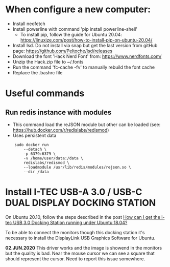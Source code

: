 # When configure a new computer: 
* Install neofetch
* Install powerline with command 'pip install powerline-shell'
	* To install pip, follow the guide for Ubuntu 20.04: https://linuxize.com/post/how-to-install-pip-on-ubuntu-20.04/
* Install lsd. Do not install via snap but get the last version from gitHub page: https://github.com/Peltoche/lsd/releases
* Download the font 'Hack Nerd Font' from: https://www.nerdfonts.com/
* Unzip the Hack.zip file to ~/.fonts
* Run the command 'fc-cache -fv' to manually rebuild the font cache
* Replace the .bashrc file 


# Useful commands
## Run redis instance with modules
* This command load the reJSON module but other can be loaded (see: https://hub.docker.com/r/redislabs/redismod)
* Uses persistent data

```
	sudo docker run 
		--detach \ 
		-p 6379:6379 \
		-v /home/user/data:/data \
		redislabs/redismod \
		--loadmodule /usr/lib/redis/modules/rejson.so \
		--dir /data
```


# Install I-TEC USB-A 3.0 / USB-C DUAL DISPLAY DOCKING STATION

On Ubuntu 20.10, follow the steps described in the post 
[How can I get the i-tec USB 3.0 Docking Station running under Ubuntu 18.04?](https://askubuntu.com/questions/1163991/how-can-i-get-the-i-tec-usb-3-0-docking-station-running-under-ubuntu-18-04)

To be able to connect the monitors though this docking station it's necessary to install the DisplayLink USB Graphics Software for Ubuntu.

**02.JUN.2020**
This driver works and the image is showend in the monitors but the quality is bad. Near the mouse cursor we can see a square that should represent the cursor. Need to report this issue somewhere.
